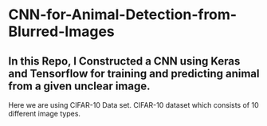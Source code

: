 # CNN-for-Animal-Detection-from-Blurred-Images

## In this Repo, I Constructed a CNN using Keras and Tensorflow for training and predicting animal from a given unclear image.
Here we are using CIFAR-10 Data set. CIFAR-10 dataset which consists of 10 different image types.
